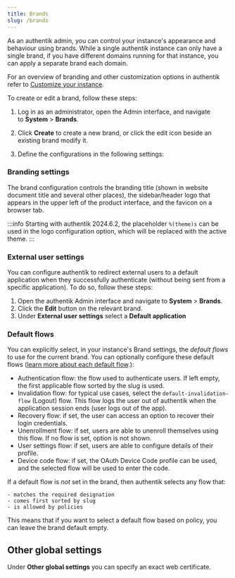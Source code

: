 ```yaml
---
title: Brands
slug: /brands
---
```


As an authentik admin, you can control your instance's appearance and behaviour using brands. While a single authentik instance can only have a single brand, if you have different domains running for that instance, you can apply a separate brand each domain.

For an overview of branding and other customization options in authentik refer to [Customize your instance](../customize/index.md).

To create or edit a brand, follow these steps:

1. Log in as an administrator, open the Admin interface, and navigate to **System** > **Brands**.

2. Click **Create** to create a new brand, or click the edit icon beside an existing brand modify it.

3. Define the configurations in the following settings:

### Branding settings

The brand configuration controls the branding title (shown in website document title and several other places), the sidebar/header logo that appears in the upper left of the product interface, and the favicon on a browser tab.

:::info
Starting with authentik 2024.6.2, the placeholder `%(theme)s` can be used in the logo configuration option, which will be replaced with the active theme.
:::

### External user settings

You can configure authentik to redirect external users to a default application when they successfully authenticate (without being sent from a specific application). To do so, follow these steps:

1. Open the authentik Admin interface and navigate to **System** > **Brands**.
2. Click the **Edit** button on the relevant brand.
3. Under **External user settings** select a **Default application**

### Default flows

You can explicitly select, in your instance's Brand settings, the _default flows_ to use for the current brand. You can optionally configure these default flows ([learn more about each default flow](../add-secure-apps/flows-stages/flow/examples/default_flows.md).):

- Authentication flow: the flow used to authenticate users. If left empty, the first applicable flow sorted by the slug is used.
- Invalidation flow: for typical use cases, select the `default-invalidation-flow` (Logout) flow. This flow logs the user out of authentik when the application session ends (user logs out of the app).
- Recovery flow: if set, the user can access an option to recover their login credentials.
- Unenrollment flow: if set, users are able to unenroll themselves using this flow. If no flow is set, option is not shown.
- User settings flow: if set, users are able to configure details of their profile.
- Device code flow: if set, the OAuth Device Code profile can be used, and the selected flow will be used to enter the code.

If a default flow is _not_ set in the brand, then authentik selects any flow that:

    - matches the required designation
    - comes first sorted by slug
    - is allowed by policies

This means that if you want to select a default flow based on policy, you can leave the brand default empty.

## Other global settings

Under **Other global settings** you can specify an exact web certificate.

